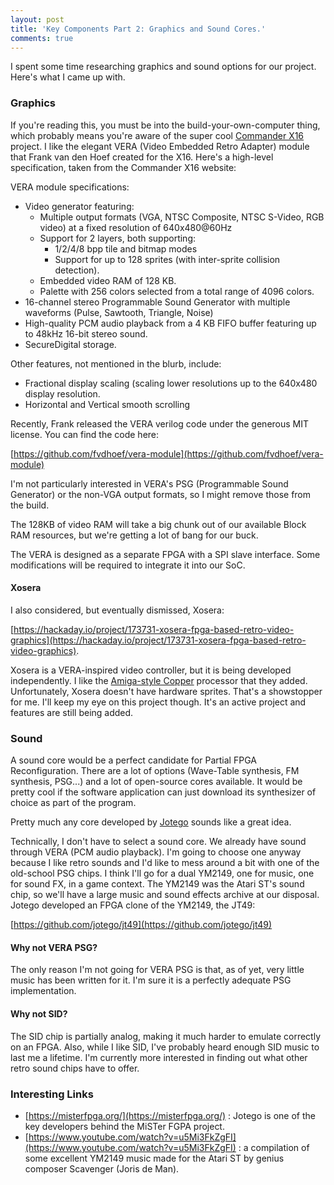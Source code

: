 ```yaml
---
layout: post
title: 'Key Components Part 2: Graphics and Sound Cores.'
comments: true
---
```


I spent some time researching graphics and sound options for our project. Here's what I came up with.

### Graphics

If you're reading this, you must be into the build-your-own-computer thing, which probably means you're aware of the super cool [Commander X16](https://www.commanderx16.com) project. I like the elegant VERA (Video Embedded Retro Adapter) module that Frank van den Hoef created for the X16. Here's a high-level specification, taken from the Commander X16 website:

VERA module specifications:

- Video generator featuring:
  - Multiple output formats (VGA, NTSC Composite, NTSC S-Video, RGB video) at a fixed resolution of 640x480@60Hz
  - Support for 2 layers, both supporting:
	- 1/2/4/8 bpp tile and bitmap modes
	- Support for up to 128 sprites (with inter-sprite collision detection).
  - Embedded video RAM of 128 KB.
  - Palette with 256 colors selected from a total range of 4096 colors.
- 16-channel stereo Programmable Sound Generator with multiple waveforms (Pulse, Sawtooth, Triangle, Noise)
- High-quality PCM audio playback from a 4 KB FIFO buffer featuring up to 48kHz 16-bit stereo sound.
- SecureDigital storage.

Other features, not mentioned in the blurb, include: 

- Fractional display scaling (scaling lower resolutions up to the 640x480 display resolution.
- Horizontal and Vertical smooth scrolling

Recently, Frank released the VERA verilog code under the generous MIT license. You can find the code here: 

[https://github.com/fvdhoef/vera-module](https://github.com/fvdhoef/vera-module)

I'm not particularly interested in VERA's PSG (Programmable Sound Generator) or the non-VGA output formats, so I might remove those from the build.

The 128KB of video RAM will take a big chunk out of our available Block RAM resources, but we're getting a lot of bang for our buck.

The VERA is designed as a separate FPGA with a SPI slave interface. Some modifications will be required to integrate it into our SoC.

#### Xosera

I also considered, but eventually dismissed, Xosera: 

[https://hackaday.io/project/173731-xosera-fpga-based-retro-video-graphics](https://hackaday.io/project/173731-xosera-fpga-based-retro-video-graphics). 

Xosera is a VERA-inspired video controller, but it is being developed independently. I like the [Amiga-style Copper](https://en.wikipedia.org/wiki/Original_Chip_Set) processor that they added. Unfortunately, Xosera doesn't have hardware sprites. That's a showstopper for me. I'll keep my eye on this project though. It's an active project and features are still being added.

### Sound

A sound core would be a perfect candidate for Partial FPGA Reconfiguration. There are a lot of options (Wave-Table synthesis, FM synthesis, PSG...) and a lot of open-source cores available. It would be pretty cool if the software application can just download its synthesizer of choice as part of the program.

Pretty much any core developed by [Jotego](https://github.com/jotego) sounds like a great idea.

Technically, I don't have to select a sound core. We already have sound through VERA (PCM audio playback). I'm going to choose one anyway because I like retro sounds and I'd like to mess around a bit with one of the old-school PSG chips. I think I'll go for a dual YM2149, one for music, one for sound FX, in a game context. The YM2149 was the Atari ST's sound chip, so we'll have a large music and sound effects archive at our disposal. Jotego developed an FPGA clone of the YM2149, the JT49:

[https://github.com/jotego/jt49](https://github.com/jotego/jt49)

#### Why not VERA PSG?
The only reason I'm not going for VERA PSG is that, as of yet, very little music has been written for it. I'm sure it is a perfectly adequate PSG implementation.

#### Why not SID?
The SID chip is partially analog, making it much harder to emulate correctly on an FPGA. Also, while I like SID, I've probably heard enough SID music to last me a lifetime. I'm currently more interested in finding out what other retro sound chips have to offer.

### Interesting Links

- [https://misterfpga.org/](https://misterfpga.org/) : Jotego is one of the key developers behind the MiSTer FGPA project.
- [https://www.youtube.com/watch?v=u5Mi3FkZgFI](https://www.youtube.com/watch?v=u5Mi3FkZgFI) : a compilation of some excellent YM2149 music made for the Atari ST by genius composer Scavenger (Joris de Man).
